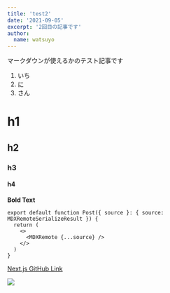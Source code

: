 ```yaml
---
title: 'test2'
date: '2021-09-05'
excerpt: '2回目の記事です'
author:
  name: watsuyo
---
```


マークダウンが使えるかのテスト記事です

1. いち
2. に
3. さん

# h1

## h2

### h3

#### h4

**Bold Text**

```tsx
export default function Post({ source }: { source: MDXRemoteSerializeResult }) {
  return (
    <>
      <MDXRemote {...source} />
    </>
  )
}
```

[Next.js GitHub Link](https://github.com/vercel/next.js/)

![](https://camo.githubusercontent.com/92ec9eb7eeab7db4f5919e3205918918c42e6772562afb4112a2909c1aaaa875/68747470733a2f2f6173736574732e76657263656c2e636f6d2f696d6167652f75706c6f61642f76313630373535343338352f7265706f7369746f726965732f6e6578742d6a732f6e6578742d6c6f676f2e706e67)

